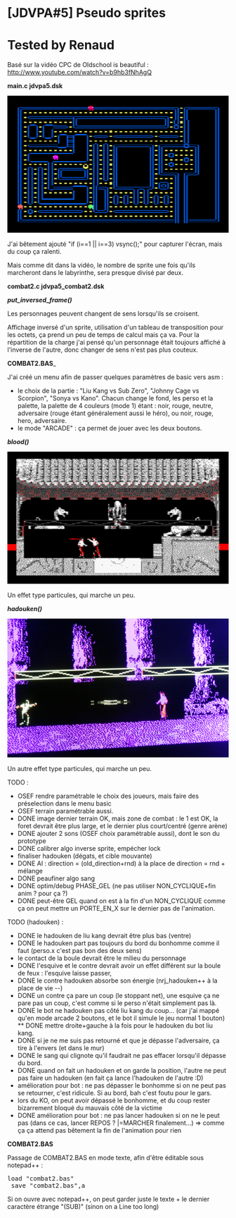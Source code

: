 # [JDVPA#5] Pseudo sprites
# Tested by Renaud

Basé sur la vidéo CPC de Oldschool is beautiful : http://www.youtube.com/watch?v=b9hb3fNhAgQ

__main.c jdvpa5.dsk__

![JDVPA5.dsk.png](JDVPA5.dsk.png)

J'ai bêtement ajouté "if (i==1 || i==3) vsync();" pour capturer l'écran, mais du coup ça ralenti.

Mais comme dit dans la vidéo, le nombre de sprite une fois qu'ils marcheront dans le labyrinthe, sera presque divisé par deux.

__combat2.c jdvpa5_combat2.dsk__

___put_inversed_frame()___

Les personnages peuvent changent de sens lorsqu'ils se croisent.

Affichage inversé d'un sprite, utilisation d'un tableau de transposition pour les octets, ça prend un peu de temps de calcul mais ça va.
Pour la répartition de la charge j'ai pensé qu'un personnage était toujours affiché à l'inverse de l'autre, donc changer de sens n'est pas plus couteux.

__COMBAT2.BAS___

J'ai créé un menu afin de passer quelques paramètres de basic vers asm :
* le choix de la partie : "Liu Kang vs Sub Zero", "Johnny Cage vs Scorpion", "Sonya vs Kano". Chacun change le fond, les perso et la palette, la palette de 4 couleurs (mode 1) étant : noir, rouge, neutre, adversaire (rouge étant généralement aussi le héro), ou noir, rouge, hero, adversaire.
* le mode "ARCADE" : ça permet de jouer avec les deux boutons.

___blood()___

![JDVPA5_combat2-sang.dsk.png](JDVPA5_combat2-sang.dsk.png)

Un effet type particules, qui marche un peu.

___hadouken()___

![JDVPA5_combat2-hadouken.dsk.png](JDVPA5_combat2-hadouken.dsk.png)

Un autre effet type particules, qui marche un peu.

TODO :
* OSEF rendre paramétrable le choix des joueurs, mais faire des préselection dans le menu basic
* OSEF terrain paramétrable aussi.
* DONE image dernier terrain OK, mais zone de combat : le 1 est OK, la foret devrait être plus large, et le dernier plus court/centré (genre arène) 
* DONE ajouter 2 sons (OSEF choix paramétrable aussi), dont le son du prototype
* DONE calibrer algo inverse sprite, empécher lock
* finaliser hadouken (dégats, et cible mouvante)
* DONE AI : direction = (old_direction+rnd) à la place de  direction = rnd + mélange
* DONE peaufiner algo sang
* DONE optim/debug PHASE_GEL (ne pas utiliser NON_CYCLIQUE+fin anim ? pour ça ?)
* DONE peut-être GEL quand on est à la fin d'un NON_CYCLIQUE comme ça on peut mettre un PORTE_EN_X sur le dernier pas de l'animation.

TODO (hadouken) :
* DONE le hadouken de liu kang devrait être plus bas (ventre)
* DONE le hadouken part pas toujours du bord du bonhomme comme il faut (perso.x c'est pas bon des deux sens)
* le contact de la boule devrait être le milieu du personnage
* DONE l'esquive et le contre devrait avoir un effet différent sur la boule de feux : l'esquive laisse passer,
* DONE le contre hadouken absorbe son énergie (nrj_hadouken++ à la place de vie --)
* DONE un contre ça pare un coup (le stoppant net), une esquive ça ne pare pas un coup, c'est comme si le perso n'était simplement pas là.
* DONE le bot ne hadouken pas côté liu kang du coup... (car j'ai mappé qu'en mode arcade 2 boutons, et le bot il simule le jeu normal 1 bouton)
** DONE mettre droite+gauche à la fois pour le hadouken du bot liu kang.
* DONE si je ne me suis pas retourné et que je dépasse l'adversaire, ça tire à l'envers (et dans le mur)
* DONE le sang qui clignote qu'il faudrait ne pas effacer lorsqu'il dépasse du bord.
* DONE quand on fait un hadouken et on garde la position, l'autre ne peut pas faire un hadouken (en fait ça lance l'hadouken de l'autre :D)
* amélioration pour bot : ne pas dépasser le bonhomme si on ne peut pas se retourner, c'est ridicule. Si au bord, bah c'est foutu pour le gars.
* lors du KO, on peut avoir dépassé le bonhomme, et du coup rester bizarrement bloqué du mauvais côté de la victime
* DONE amélioration pour bot : ne pas lancer hadouken si on ne le peut pas (dans ce cas, lancer REPOS ? |=MARCHER finalement...) => comme ça ça attend pas bêtement la fin de l'animation pour rien

__COMBAT2.BAS__

Passage de COMBAT2.BAS en mode texte, afin d'être éditable sous notepad++ :
<pre>load "combat2.bas"
 save "combat2.bas",a</pre>
Si on ouvre avec notepad++, on peut garder juste le texte + le dernier caractère étrange "(SUB)" (sinon on a Line too long)
